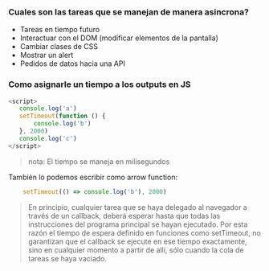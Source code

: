 ### Cuales son las tareas que se manejan de manera asincrona? 

* Tareas en tiempo futuro
* Interactuar con el DOM (modificar elementos de la pantalla)
* Cambiar clases de CSS
* Mostrar un alert
* Pedidos de datos hacia una API


### Como asignarle un tiempo a los outputs en JS
 
 ```js
 <script>
 	console.log('a')
	setTimeout(function () {
		console.log('b')
	}, 2000)
	console.log('c')
 </script> 
 ```
 >nota: El tiempo se maneja en milisegundos

También lo podemos escribir como arrow function: 

```js
	setTimeout(() => console.log('b'), 2000)
```

>En principio, cualquier tarea que se haya delegado al navegador a través de un callback, deberá esperar hasta que todas las instrucciones del programa principal se hayan ejecutado. Por esta razón el tiempo de espera definido en funciones como setTimeout, no garantizan que el callback se ejecute en ese tiempo exactamente, sino en cualquier momento a partir de allí, sólo cuando la cola de tareas se haya vaciado.
